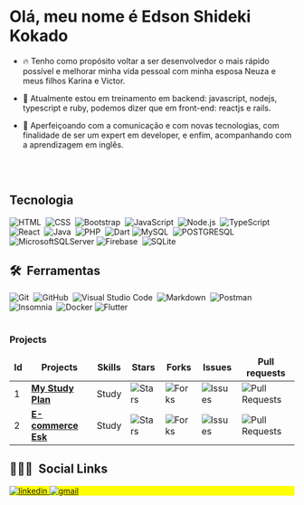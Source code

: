 <!--
**eskokado/eskokado** is a ✨ _special_ ✨ repository because its `README.md` (this file) appears on your GitHub profile.

Here are some ideas to get you started:

- 🔭 I’m currently working on ...
- 🌱 I’m currently learning ...
- 👯 I’m looking to collaborate on ...
- 🤔 I’m looking for help with ...
- 💬 Ask me about ...
- 📫 How to reach me: ...
- 😄 Pronouns: ...
- ⚡ Fun fact: ...
-->
# Olá, meu nome é Edson Shideki Kokado
  
- 🔥 Tenho como propósito voltar a ser desenvolvedor o mais rápido possível e melhorar minha vida pessoal com minha esposa Neuza e meus filhos Karina e Victor.

- 🌱 Atualmente estou em treinamento em backend: javascript, nodejs, typescript e ruby, podemos dizer que em front-end: reactjs e rails.

- 💬  Aperfeiçoando com a comunicação e com novas tecnologias, com finalidade de ser um expert em developer, e enfim, acompanhando com a aprendizagem em inglês.

<br><br>  

## Tecnologia

![HTML](https://img.shields.io/badge/-HTML-05122A?style=flat&logo=HTML5)&nbsp;
![CSS](https://img.shields.io/badge/-CSS-05122A?style=flat&logo=CSS3&logoColor=1572B6)&nbsp;
![Bootstrap](https://img.shields.io/badge/-Bootstrap-05122A?style=flat&logo=bootstrap)&nbsp;
![JavaScript](https://img.shields.io/badge/-JavaScript-05122A?style=flat&logo=javascript)&nbsp;
![Node.js](https://img.shields.io/badge/-Node.js-05122A?style=flat&logo=node.js)&nbsp;
![TypeScript](https://img.shields.io/badge/typescript-05122A.svg?style=flat&logo=typescript)
![React](https://img.shields.io/badge/-React-05122A?style=flat&logo=react)&nbsp;
![Java](https://img.shields.io/badge/-Java-05122A?style=flat&logo=spring)&nbsp;
![PHP](https://img.shields.io/badge/-PHP-05122A?style=flat&logo=php)&nbsp;
![Dart](https://img.shields.io/badge/dart-05122A.svg?style=flat&logo=dart)
![MySQL](https://img.shields.io/badge/-MySQL-05122A?style=flat&logo=mysql)&nbsp;
![POSTGRESQL](https://img.shields.io/badge/-PostgreSQL-05122A?style=flat&logo=postgresql)&nbsp;
![MicrosoftSQLServer](https://img.shields.io/badge/Microsoft%20SQL%20Sever-05122A?style=flat&logo=microsoft%20sql%20server)
![Firebase](https://img.shields.io/badge/-Firebase-05122A?style=flat&logo=firebase)&nbsp;
![SQLite](https://img.shields.io/badge/-SQLite-05122A?style=flat&logo=sqlite)&nbsp;

## 🛠 &nbsp;Ferramentas
![Git](https://img.shields.io/badge/-Git-05122A?style=flat&logo=git)&nbsp;
![GitHub](https://img.shields.io/badge/-GitHub-05122A?style=flat&logo=github)&nbsp;
![Visual Studio Code](https://img.shields.io/badge/-Visual%20Studio%20Code-05122A?style=flat&logo=visual-studio-code&logoColor=007ACC)&nbsp;
![Markdown](https://img.shields.io/badge/-Markdown-05122A?style=flat&logo=markdown)&nbsp;
![Postman](https://img.shields.io/badge/Postman-05122A?style=flat&logo=postman)
![Insomnia](https://img.shields.io/badge/-Insomnia-05122A?style=flat&logo=insominia)&nbsp;
![Docker](https://img.shields.io/badge/docker-05122A?style=flat&logo=docker)
![Flutter](https://img.shields.io/badge/Flutter-05122A?style=flat&logo=Flutter)
<br><br>

<h3>Projects</h3>
<table>
    <thead align="center">
        <tr border: none;>
            <td><b>Id</b></td>
	    <td><b>Projects</b></td>
	    <td><b>Skills</b></td>
            <td><b>Stars</b></td>
            <td><b>Forks</b></td>
            <td><b>Issues</b></td>
            <td><b>Pull requests</b></td>
        </tr>
    </thead>
    <tbody>
	<tr>
		<td>1</td>
            	<td><a href="https://github.com/eskokado/my_study_plan"><b>My Study Plan</b></a></td>
		<td>Study</td>
            	<td><img alt="Stars" src="https://img.shields.io/github/stars/eskokado/my_study_plan?style=flat-square&labelColor=343b41" /></td>
            	<td><img alt="Forks" src="https://img.shields.io/github/forks/eskokado/my_study_plan?style=flat-square&labelColor=343b41" /></td>
            	<td><img alt="Issues" src="https://img.shields.io/github/issues/eskokado/my_study_plan?style=flat-square&labelColor=343b41" /></td>
            	<td><img alt="Pull Requests" src="https://img.shields.io/github/issues-pr/eskokado/my_study_plan?style=flat-square&labelColor=343b41" /></td>
        </tr>
	<tr>
		<td>2</td>
            	<td><a href="https://github.com/eskokado/ecommerce-api-esk"><b>E-commerce Esk</b></a></td>
		<td>Study</td>
            	<td><img alt="Stars" src="https://img.shields.io/github/stars/eskokado/ecommerce-api-esk?style=flat-square&labelColor=343b41" /></td>
            	<td><img alt="Forks" src="https://img.shields.io/github/forks/eskokado/ecommerce-api-esk?style=flat-square&labelColor=343b41" /></td>
            	<td><img alt="Issues" src="https://img.shields.io/github/issues/eskokado/ecommerce-api-esk?style=flat-square&labelColor=343b41" /></td>
            	<td><img alt="Pull Requests" src="https://img.shields.io/github/issues-pr/eskokado/ecommerce-api-esk?style=flat-square&labelColor=343b41" /></td>
        </tr>
    </tbody>
</table>


## 👨🏽‍🦲 &nbsp;Social Links

<p align="left" style="background:yellow">  
  <a href="https://www.linkedin.com/in/edson-shideki-kokado/" target="_blank">
    <img src="https://img.shields.io/badge/-LinkedIn-%230077B5?style=for-the-badge&logo=linkedin&logoColor=white" alt="linkedin" target="_blank">
  </a>
  
  <a href = "mailto:eskokado@gmail.com">
    <img src="https://img.shields.io/badge/Gmail-D14836?style=for-the-badge&logo=gmail&logoColor=white" alt="gmail" target="_blank">
  </a>  
</p>
